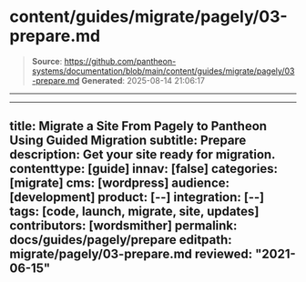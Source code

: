 # content/guides/migrate/pagely/03-prepare.md

> **Source**: https://github.com/pantheon-systems/documentation/blob/main/content/guides/migrate/pagely/03-prepare.md
> **Generated**: 2025-08-14 21:06:17

---

---
title: Migrate a Site From Pagely to Pantheon Using Guided Migration
subtitle: Prepare
description: Get your site ready for migration.
contenttype: [guide]
innav: [false]
categories: [migrate]
cms: [wordpress]
audience: [development]
product: [--]
integration: [--]
tags: [code, launch, migrate, site, updates]
contributors: [wordsmither]
permalink: docs/guides/pagely/prepare
editpath: migrate/pagely/03-prepare.md
reviewed: "2021-06-15"
---

<Partial file="migrate/prepare.md" />